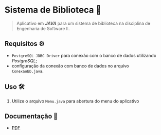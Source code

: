 # Sistema de Biblioteca 📖
> Aplicativo em ***JAVA*** para um sistema de biblioteca na disciplina de Engenharia de Software II.

## Requisitos ⚙️

- `PostgreSQL JDBC Driver` para conexão com o banco de dados utilizando *PostgreSQL*;
- configuração da conexão com banco de dados no arquivo `ConexaoBD.java`.

## Uso 🛠️

1. Utilize o arquivo `Menu.java` para abertura do menu do aplicativo

## Documentação 📄

- [PDF](PDF)

#
